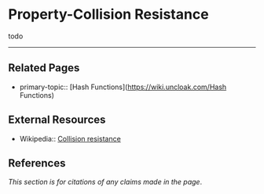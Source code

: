 # Property-Collision Resistance
todo


---
## Related Pages
- primary-topic:: [Hash Functions](https://wiki.uncloak.com/Hash Functions)

## External Resources
- Wikipedia:: [Collision resistance](https://en.wikipedia.org/wiki/Collision_resistance)

## References
*This section is for citations of any claims made in the page*.